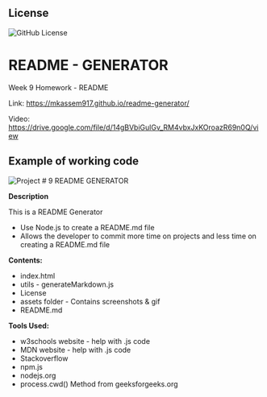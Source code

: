
  ## License
  ![GitHub License](https://img.shields.io/badge/License-mit-blue.svg)

# README - GENERATOR
Week 9 Homework - README

Link:  https://mkassem917.github.io/readme-generator/

Video: https://drive.google.com/file/d/14gBVbiGulGv_RM4vbxJxKOroazR69n0Q/view

## Example of working code

![Project # 9 README GENERATOR](https://user-images.githubusercontent.com/74279957/107312757-23cce500-6a5f-11eb-9636-5f73a1161654.gif)


**Description**

This is a README Generator

* Use Node.js to create a README.md file
* Allows the developer to commit more time on projects and less time on creating a README.md file


**Contents:**

* index.html
* utils - generateMarkdown.js 
* License
* assets  folder - Contains screenshots & gif
* README.md

**Tools Used:**

* w3schools website - help with .js code
* MDN website - help with .js code
* Stackoverflow
* npm.js
* nodejs.org
* process.cwd() Method from geeksforgeeks.org 

  
  
  
  
  
  
  

  
